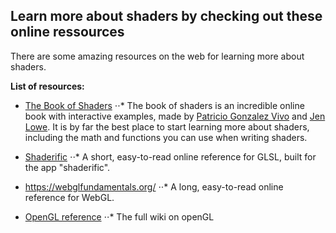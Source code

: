 ## Learn more about shaders by checking out these online ressources

There are some amazing resources on the web for learning more about shaders. 

**List of resources:**

* [The Book of Shaders](https://thebookofshaders.com)
⋅⋅* The book of shaders is an incredible online book with interactive examples, made by [Patricio Gonzalez Vivo](http://patriciogonzalezvivo.com/) and [Jen Lowe](http://jenlowe.net/). It is by far the best place to start learning more about shaders, including the math and functions you can use when writing shaders.

* [Shaderific](http://www.shaderific.com/glsl)
⋅⋅* A short, easy-to-read online reference for GLSL, built for the app "shaderific". 

* https://webglfundamentals.org/
⋅⋅* A long, easy-to-read online reference for WebGL.

* [OpenGL reference](https://www.khronos.org/opengl/wiki/Main_Page)
⋅⋅* The full wiki on openGL
